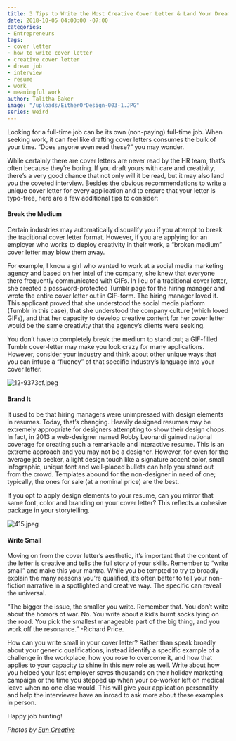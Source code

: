 ```yaml
---
title: 3 Tips to Write the Most Creative Cover Letter & Land Your Dream Job
date: 2018-10-05 04:00:00 -07:00
categories:
- Entrepreneurs
tags:
- cover letter
- how to write cover letter
- creative cover letter
- dream job
- interview
- resume
- work
- meaningful work
author: Talitha Baker
image: "/uploads/EitherOrDesign-003-1.JPG"
series: Weird
---
```


Looking for a full-time job can be its own (non-paying) full-time job. When seeking work, it can feel like drafting cover letters consumes the bulk of your time. “Does anyone even read these?” you may wonder.
 
While certainly there are cover letters are never read by the HR team, that’s often because they’re boring. If you draft yours with care and creativity, there’s a very good chance that not only will it be read, but it may also land you the coveted interview. Besides the obvious recommendations to write a unique cover letter for every application and to ensure that your letter is typo-free, here are a few additional tips to consider:
 
#### Break the Medium

Certain industries may automatically disqualify you if you attempt to break the traditional cover letter format. However, if you are applying for an employer who works to deploy creativity in their work, a “broken medium” cover letter may blow them away.
 
For example, I know a girl who wanted to work at a social media marketing agency and based on her intel of the company, she knew that everyone there frequently communicated with GIFs. In lieu of a traditional cover letter, she created a password-protected Tumblr page for the hiring manager and wrote the entire cover letter out in GIF-form. The hiring manager loved it. This applicant proved that she understood the social media platform (Tumblr in this case), that she understood the company culture (which loved GIFs), and that her capacity to develop creative content for her cover letter would be the same creativity that the agency’s clients were seeking.
 
You don’t have to completely break the medium to stand out; a GIF-filled Tumblr cover-letter may make you look crazy for many applications. However, consider your industry and think about other unique ways that you can infuse a “fluency” of that specific industry’s language into your cover letter.

![12-9373cf.jpeg](/uploads/12-9373cf.jpeg)
 
#### Brand It 

It used to be that hiring managers were unimpressed with design elements in resumes. Today, that’s changing. Heavily designed resumes may be extremely appropriate for designers attempting to show their design chops. In fact, in 2013 a web-designer named Robby Leonardi gained national coverage for creating such a remarkable and interactive resume. This is an extreme approach and you may not be a designer. However, for even for the average job seeker, a light design touch like a signature accent color, small infographic, unique font and well-placed bullets can help you stand out from the crowd. Templates abound for the non-designer in need of one; typically, the ones for sale (at a nominal price) are the best.
 
If you opt to apply design elements to your resume, can you mirror that same font, color and branding on your cover letter? This reflects a cohesive package in your storytelling.

![415.jpeg](/uploads/415.jpeg)
 
#### Write Small

Moving on from the cover letter’s aesthetic, it’s important that the content of the letter is creative and tells the full story of your skills. Remember to “write small” and make this your mantra. While you be tempted to try to broadly explain the many reasons you’re qualified, it’s often better to tell your non-fiction narrative in a spotlighted and creative way. The specific can reveal the universal.
 
“The bigger the issue, the smaller you write. Remember that. You don’t write about the horrors of war. No. You write about a kid’s burnt socks lying on the road. You pick the smallest manageable part of the big thing, and you work off the resonance.” -Richard Price.
 
How can you write small in your cover letter? Rather than speak broadly about your generic qualifications, instead identify a specific example of a challenge in the workplace, how you rose to overcome it, and how that applies to your capacity to shine in this new role as well. Write about how you helped your last employer saves thousands on their holiday marketing campaign or the time you stepped up when your co-worker left on medical leave when no one else would. This will give your application personality and help the interviewer have an inroad to ask more about these examples in person.

Happy job hunting!

_Photos by [Eun Creative](http://www.euncreative.com/)_